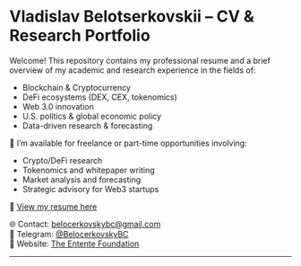 # Vladislav Belotserkovskii – CV & Research Portfolio

Welcome! This repository contains my professional resume and a brief overview of my academic and research experience in the fields of:

- Blockchain & Cryptocurrency
- DeFi ecosystems (DEX, CEX, tokenomics)
- Web 3.0 innovation
- U.S. politics & global economic policy
- Data-driven research & forecasting

📌 I’m available for freelance or part-time opportunities involving:
- Crypto/DeFi research
- Tokenomics and whitepaper writing
- Market analysis and forecasting
- Strategic advisory for Web3 startups

📄 [View my resume here](CV%20VladislavBelotserkovskii.pdf)

🌐 Contact: belocerkovskybc@gmail.com  
🔗 Telegram: [@BelocerkovskyBC](https://t.me/BelocerkovskyBC)  
🔗 Website: [The Entente Foundation](https://www.the-entente-foundation.org)

---

